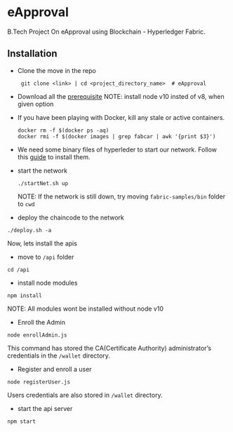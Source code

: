 # eApproval
B.Tech Project On eApproval using Blockchain - Hyperledger Fabric.

## Installation

- Clone the move in the repo

    ```
     git clone <link> | cd <project_directory_name>  # eApproval
    ```
- Download all the [prerequisite](https://hyperledger-fabric.readthedocs.io/en/release-2.0/prereqs.html) 
  NOTE: install node v10 insted of v8, when given option

- If you have been playing with Docker, kill any stale or active containers.

  ```
  docker rm -f $(docker ps -aq)
  docker rmi -f $(docker images | grep fabcar | awk '{print $3}')
  ```
 
 - We need some binary files of hyperleder to start our network. Follow this [guide](https://hyperledger-fabric.readthedocs.io/en/release-2.0/install.html) to install them.

- start the network
  ```
  ./startNet.sh up
  ```
  NOTE: If the network is still down, try moving `fabric-samples/bin` folder to `cwd`
  
 - deploy the chaincode to the network
  ```
  ./deploy.sh -a
  ```
  
  Now, lets install the apis
  
  - move to `/api` folder
  ```
  cd /api
  ```
  - install node modules
  ```
  npm install
  ```
  NOTE: All modules wont be installed without node v10
  
  - Enroll the Admin
  ```
  node enrollAdmin.js
  ```
  This command has stored the CA(Certificate Authority) administrator’s credentials in the `/wallet` directory.
  
  - Register and enroll a user
  ```
  node registerUser.js
  ```
  Users credentials are also stored in `/wallet` directory.
  
  - start the api server
  ```
  npm start
  ```
